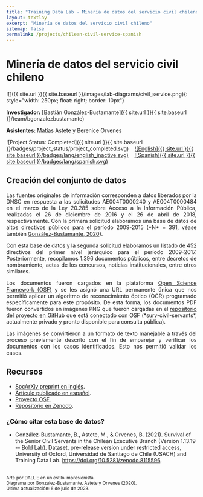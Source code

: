 ```yaml
---
title: "Training Data Lab - Minería de datos del servicio civil chileno"
layout: textlay
excerpt: "Minería de datos del servicio civil chileno"
sitemap: false
permalink: /projects/chilean-civil-service-spanish
---
```


# Minería de datos del servicio civil chileno

![]({{ site.url }}{{ site.baseurl }}/images/lab-diagrams/civil_service.png){: style="width: 250px; float: right; border: 10px"}

**Investigador:** [Bastián González-Bustamante]({{ site.url }}{{ site.baseurl }}/team/bgonzalezbustamante)

**Asistentes:** Matías Astete y Berenice Orvenes

![Project Status: Completed]({{ site.url }}{{ site.baseurl }}/badges/project_status/project_completed.svg) &nbsp;&nbsp; [![English]({{ site.url }}{{ site.baseurl }}/badges/lang/english_inactive.svg)](https://training-datalab.com/projects/chilean-civil-service) &nbsp;&nbsp; [![Spanish]({{ site.url }}{{ site.baseurl }}/badges/lang/spanish.svg)](https://training-datalab.com/projects/chilean-civil-service-spanish)

## Creación del conjunto de datos

<p align="justify">Las fuentes originales de información corresponden a datos liberados por la DNSC en respuesta a las solicitudes AE004T0000240 y AE004T0000484 en el marco de la Ley 20.285 sobre Acceso a la Información Pública, realizadas el 26 de diciembre de 2016 y el 26 de abril de 2018, respectivamente. Con la primera solicitud elaboramos una base de datos de altos directivos públicos para el período 2009-2015 (*N* = 391, véase también <a href="https://doi.org/10.1111/blar.13044" target="_blank">González-Bustamante, 2020</a>).</p>

<p align="justify">Con esta base de datos y la segunda solicitud elaboramos un listado de 452 directivos del primer nivel jerárquico para el período 2009-2017. Posteriormente, recopilamos 1.396 documentos públicos, entre decretos de nombramiento, actas de los concursos, noticias institucionales, entre otros similares.</p>

<p align="justify">Los documentos fueron cargados en la plataforma <a href="https://doi.org/10.17605/OSF.IO/WBF6M" target="_blank">Open Science Framework (OSF)</a> y se les asignó una URL permanente única que nos permitió aplicar un algoritmo de reconocimiento óptico (OCR) programado específicamente para este propósito. De esta forma, los documentos PDF fueron convertidos en imágenes PNG que fueron cargadas en el <a href="https://github.com/bgonzalezbustamante" target="_blank">repositorio del proyecto en GitHub</a> que está conectado con OSF (*surv-civil-servants*, actualmente privado y pronto disponible para consulta pública).</p>

<p align="justify">Las imágenes se convirtieron a un formato de texto manejable a través del proceso previamente descrito con el fin de emparejar y verificar los documentos con los casos identificados. Esto nos permitió validar los casos.</p>

## Recursos

- <a href="https://doi.org/10.31235/osf.io/vshcz" target="_blank">SocArXiv preprint en inglés</a>.
- <a href="https://doi.org/10.22370/rgp.2020.9.2.2920" target="_blank">Artículo publicado en español</a>.
- <a href="https://doi.org/10.17605/OSF.IO/WBF6M" target="_blank">Proyecto OSF</a>.
- <a href="https://doi.org/10.5281/zenodo.8115596" target="_blank">Repositorio en Zenodo</a>.

### ¿Cómo citar esta base de datos?

- González-Bustamante, B., Astete, M., & Orvenes, B. (2021). Survival of the Senior Civil Servants in the Chilean Executive Branch (Version 1.13.19 -- Bold Lab). Dataset, pre-release version under restricted access, University of Oxford, Universidad de Santiago de Chile (USACH) and Training Data Lab. <a href="https://doi.org/10.5281/zenodo.8115596" target="_blank">https://doi.org/10.5281/zenodo.8115596</a>.

<br />
<small>Arte por DALL·E en un estilo impresionista.</small><br />
<small>Diagrama por González-Bustamante, Astete y Orvenes (2020).</small><br />
<small>Última actualización: 6 de julio de 2023.</small>
